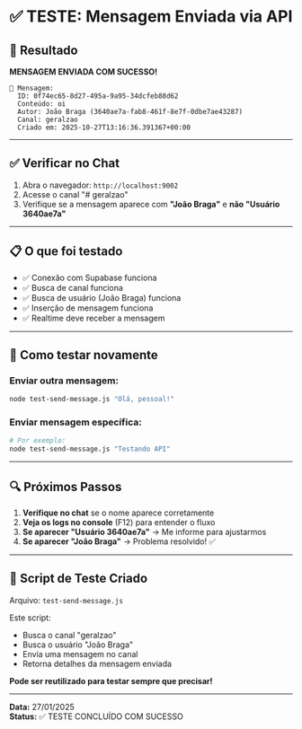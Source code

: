 # ✅ TESTE: Mensagem Enviada via API

## 🎯 Resultado

**MENSAGEM ENVIADA COM SUCESSO!**

```
📨 Mensagem:
  ID: 0f74ec65-8d27-495a-9a95-34dcfeb88d62
  Conteúdo: oi
  Autor: João Braga (3640ae7a-fab8-461f-8e7f-0dbe7ae43287)
  Canal: geralzao
  Criado em: 2025-10-27T13:16:36.391367+00:00
```

---

## ✅ Verificar no Chat

1. Abra o navegador: `http://localhost:9002`
2. Acesse o canal "# geralzao"
3. Verifique se a mensagem aparece com **"João Braga"** e **não "Usuário 3640ae7a"**

---

## 📋 O que foi testado

- ✅ Conexão com Supabase funciona
- ✅ Busca de canal funciona
- ✅ Busca de usuário (João Braga) funciona
- ✅ Inserção de mensagem funciona
- ✅ Realtime deve receber a mensagem

---

## 🧪 Como testar novamente

### Enviar outra mensagem:

```bash
node test-send-message.js "Olá, pessoal!"
```

### Enviar mensagem específica:

```bash
# Por exemplo:
node test-send-message.js "Testando API"
```

---

## 🔍 Próximos Passos

1. **Verifique no chat** se o nome aparece corretamente
2. **Veja os logs no console** (F12) para entender o fluxo
3. **Se aparecer "Usuário 3640ae7a"** → Me informe para ajustarmos
4. **Se aparecer "João Braga"** → Problema resolvido! ✅

---

## 📝 Script de Teste Criado

Arquivo: `test-send-message.js`

Este script:
- Busca o canal "geralzao"
- Busca o usuário "João Braga"
- Envia uma mensagem no canal
- Retorna detalhes da mensagem enviada

**Pode ser reutilizado para testar sempre que precisar!**

---

**Data:** 27/01/2025  
**Status:** ✅ TESTE CONCLUÍDO COM SUCESSO

